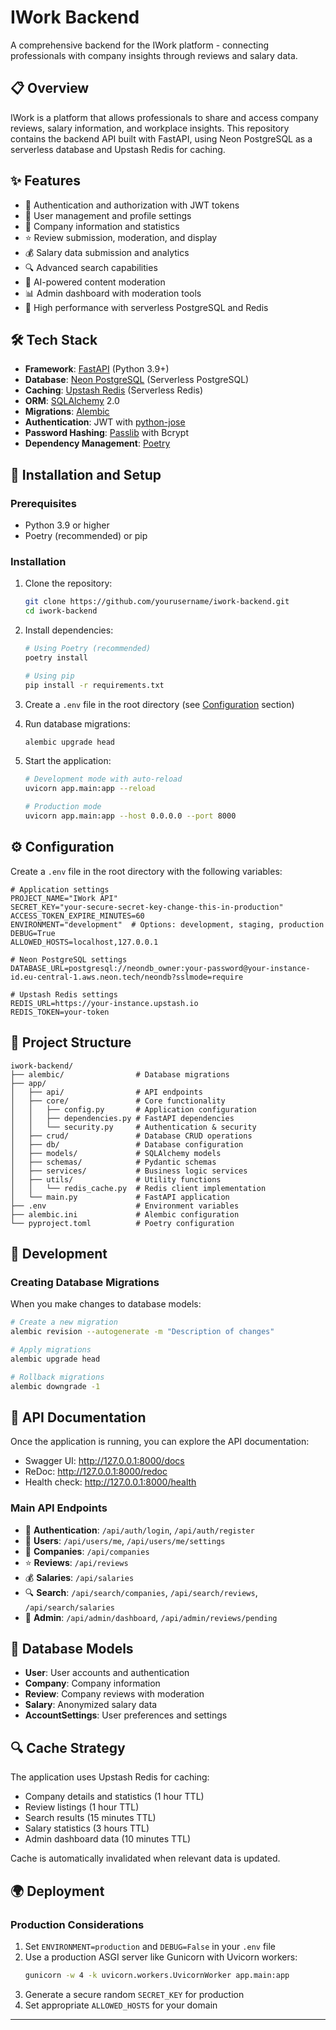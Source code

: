 # IWork Backend


A comprehensive backend for the IWork platform - connecting professionals with company insights through reviews and salary data.

## 📋 Overview

IWork is a platform that allows professionals to share and access company reviews, salary information, and workplace insights. This repository contains the backend API built with FastAPI, using Neon PostgreSQL as a serverless database and Upstash Redis for caching.

## ✨ Features

- 🔐 Authentication and authorization with JWT tokens
- 👥 User management and profile settings
- 🏢 Company information and statistics
- ⭐ Review submission, moderation, and display
- 💰 Salary data submission and analytics
- 🔍 Advanced search capabilities
- 🤖 AI-powered content moderation
- 📊 Admin dashboard with moderation tools
- 🚀 High performance with serverless PostgreSQL and Redis

## 🛠️ Tech Stack

- **Framework**: [FastAPI](https://fastapi.tiangolo.com/) (Python 3.9+)
- **Database**: [Neon PostgreSQL](https://neon.tech/) (Serverless PostgreSQL)
- **Caching**: [Upstash Redis](https://upstash.com/) (Serverless Redis)
- **ORM**: [SQLAlchemy](https://www.sqlalchemy.org/) 2.0
- **Migrations**: [Alembic](https://alembic.sqlalchemy.org/)
- **Authentication**: JWT with [python-jose](https://github.com/mpdavis/python-jose)
- **Password Hashing**: [Passlib](https://passlib.readthedocs.io/) with Bcrypt
- **Dependency Management**: [Poetry](https://python-poetry.org/)

## 🔧 Installation and Setup

### Prerequisites

- Python 3.9 or higher
- Poetry (recommended) or pip

### Installation

1. Clone the repository:
   ```bash
   git clone https://github.com/yourusername/iwork-backend.git
   cd iwork-backend
   ```

2. Install dependencies:
   ```bash
   # Using Poetry (recommended)
   poetry install

   # Using pip
   pip install -r requirements.txt
   ```

3. Create a `.env` file in the root directory (see [Configuration](#%EF%B8%8F-configuration) section)

4. Run database migrations:
   ```bash
   alembic upgrade head
   ```

5. Start the application:
   ```bash
   # Development mode with auto-reload
   uvicorn app.main:app --reload

   # Production mode
   uvicorn app.main:app --host 0.0.0.0 --port 8000
   ```

## ⚙️ Configuration

Create a `.env` file in the root directory with the following variables:

```
# Application settings
PROJECT_NAME="IWork API"
SECRET_KEY="your-secure-secret-key-change-this-in-production"
ACCESS_TOKEN_EXPIRE_MINUTES=60
ENVIRONMENT="development"  # Options: development, staging, production
DEBUG=True
ALLOWED_HOSTS=localhost,127.0.0.1

# Neon PostgreSQL settings
DATABASE_URL=postgresql://neondb_owner:your-password@your-instance-id.eu-central-1.aws.neon.tech/neondb?sslmode=require

# Upstash Redis settings
REDIS_URL=https://your-instance.upstash.io
REDIS_TOKEN=your-token

```

## 📂 Project Structure

```
iwork-backend/
├── alembic/                # Database migrations
├── app/
│   ├── api/                # API endpoints
│   ├── core/               # Core functionality
│   │   ├── config.py       # Application configuration
│   │   ├── dependencies.py # FastAPI dependencies
│   │   └── security.py     # Authentication & security
│   ├── crud/               # Database CRUD operations
│   ├── db/                 # Database configuration
│   ├── models/             # SQLAlchemy models
│   ├── schemas/            # Pydantic schemas
│   ├── services/           # Business logic services
│   ├── utils/              # Utility functions
│   │   └── redis_cache.py  # Redis client implementation
│   └── main.py             # FastAPI application
├── .env                    # Environment variables
├── alembic.ini             # Alembic configuration
└── pyproject.toml          # Poetry configuration
```

## 🚀 Development

### Creating Database Migrations

When you make changes to database models:

```bash
# Create a new migration
alembic revision --autogenerate -m "Description of changes"

# Apply migrations
alembic upgrade head

# Rollback migrations
alembic downgrade -1
```


## 📱 API Documentation

Once the application is running, you can explore the API documentation:

- Swagger UI: http://127.0.0.1:8000/docs
- ReDoc: http://127.0.0.1:8000/redoc
- Health check: http://127.0.0.1:8000/health

### Main API Endpoints

- 🔐 **Authentication**: `/api/auth/login`, `/api/auth/register` 
- 👥 **Users**: `/api/users/me`, `/api/users/me/settings`
- 🏢 **Companies**: `/api/companies`
- ⭐ **Reviews**: `/api/reviews`
- 💰 **Salaries**: `/api/salaries`
- 🔍 **Search**: `/api/search/companies`, `/api/search/reviews`, `/api/search/salaries`
- 👮 **Admin**: `/api/admin/dashboard`, `/api/admin/reviews/pending`

## 💾 Database Models

- **User**: User accounts and authentication
- **Company**: Company information
- **Review**: Company reviews with moderation
- **Salary**: Anonymized salary data
- **AccountSettings**: User preferences and settings

## 🔍 Cache Strategy

The application uses Upstash Redis for caching:

- Company details and statistics (1 hour TTL)
- Review listings (1 hour TTL)
- Search results (15 minutes TTL)
- Salary statistics (3 hours TTL)
- Admin dashboard data (10 minutes TTL)

Cache is automatically invalidated when relevant data is updated.

## 🌍 Deployment

### Production Considerations

1. Set `ENVIRONMENT=production` and `DEBUG=False` in your `.env` file
2. Use a production ASGI server like Gunicorn with Uvicorn workers:
   ```bash
   gunicorn -w 4 -k uvicorn.workers.UvicornWorker app.main:app
   ```
3. Generate a secure random `SECRET_KEY` for production
4. Set appropriate `ALLOWED_HOSTS` for your domain

---
